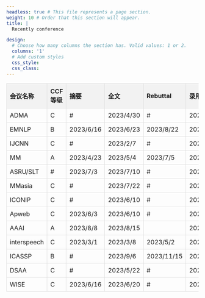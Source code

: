 ```yaml
---
headless: true # This file represents a page section.
weight: 10 # Order that this section will appear.
title: |
  Recently conference

design:
  # Choose how many columns the section has. Valid values: 1 or 2.
  columns: '1'
  # Add custom styles
  css_style:
  css_class:
---
```

<style>
  table {
    border-collapse: collapse;
  }

  th {
    background-color: #f2f2f2;
    border: 1px solid #ddd;
    padding: 8px;
    text-align: left;
  }

  td {
    border: 1px solid #ddd;
    padding: 8px;
  }
</style>
<div align=center>


<table>
  <tr>
    <th>会议名称</th>
    <th>CCF等级</th>
    <th>摘要</th>
    <th>全文</th>
    <th>Rebuttal</th>
    <th>录用通知</th>
    <th>Final</th>
    <th>注册</th>
    <th>会议</th>
    <th>页数</th>
  </tr>
  <tr>
    <td>ADMA</td>
    <td>C</td>
    <td>#</td>
    <td>2023/4/30</td>
    <td>#</td>
    <td>2023/6/15</td>
    <td>2023/6/30</td>
    <td>#</td>
    <td>2023/8/21</td>
    <td>15</td>
  </tr>
  <tr>
    <td>EMNLP</td>
    <td>B</td>
    <td>2023/6/16</td>
    <td>2023/6/23</td>
    <td>2023/8/22</td>
    <td>2023/10/6</td>
    <td>2023/10/20</td>
    <td>#</td>
    <td>2023/12/6</td>
    <td>5</td>
  </tr>
  <tr>
    <td>IJCNN</td>
    <td>C</td>
    <td>#</td>
    <td>2023/2/7</td>
    <td>#</td>
    <td>2023/4/7</td>
    <td>2023/4/21</td>
    <td>2023/4/21</td>
    <td>2023/6/18</td>
    <td>6</td>
  </tr>
  <tr>
    <td>MM</td>
    <td>A</td>
    <td>2023/4/23</td>
    <td>2023/5/4</td>
    <td>2023/7/5</td>
    <td>2023/7/20</td>
    <td>2023/9/11</td>
    <td>#</td>
    <td>2023/7/31</td>
    <td>8</td>
  </tr>
  <tr>
    <td>ASRU/SLT</td>
    <td>#</td>
    <td>2023/7/3</td>
    <td>2023/7/10</td>
    <td>#</td>
    <td>2023/9/18</td>
    <td>2023/9/30</td>
    <td>2023/10/6</td>
    <td>2023/12/16</td>
    <td>6</td>
  </tr>
  <tr>
    <td>MMasia</td>
    <td>C</td>
    <td>#</td>
    <td>2023/7/22</td>
    <td>#</td>
    <td>2023/9/23</td>
    <td>#</td>
    <td>#</td>
    <td>2023/12/6</td>
    <td>4</td>
  </tr>
  <tr>
    <td>ICONIP</td>
    <td>C</td>
    <td>#</td>
    <td>2023/6/10</td>
    <td>#</td>
    <td>2023/7/31</td>
    <td>2023/8/20</td>
    <td>#</td>
    <td>2023/11/20</td>
    <td>12</td>
  </tr>
  <tr>
    <td>Apweb</td>
    <td>C</td>
    <td>2023/6/3</td>
    <td>2023/6/10</td>
    <td>#</td>
    <td>2023/8/1</td>
    <td>2023/8/15</td>
    <td>#</td>
    <td>2023/10/6</td>
    <td>15</td>
  </tr>
  <tr>
    <td>AAAI</td>
    <td>A</td>
    <td>2023/8/8</td>
    <td>2023/8/15</td>
    <td></td>
    <td>2023/9/27</td>
    <td>2023/12/19</td>
    <td>#</td>
    <td>2024/2/20</td>
    <td>8</td>
  </tr>
  <tr>
    <td>interspeech</td>
    <td>C</td>
    <td>2023/3/1</td>
    <td>2023/3/8</td>
    <td>2023/5/2</td>
    <td>2023/5/17</td>
    <td>2023/6/1</td>
    <td>2023/6/12</td>
    <td>2023/8/20</td>
    <td>4</td>
  </tr>
  <tr>
    <td>ICASSP</td>
    <td>B</td>
    <td>#</td>
    <td>2023/9/6</td>
    <td>2023/11/15</td>
    <td>2023/12/13</td>
    <td>2023/9/6</td>
    <td>2024/1/11</td>
    <td>2024/4/14</td>
    <td>4</td>
  </tr>
  <tr>
    <td>DSAA</td>
    <td>C</td>
    <td>#</td>
    <td>2023/5/22</td>
    <td>#</td>
    <td>2023/7/24</td>
    <td>2023/8/21</td>
    <td>#</td>
    <td>2023/10/9</td>
    <td>10</td>
  </tr>
  <tr>
    <td>WISE</td>
    <td>C</td>
    <td>2023/6/16</td>
    <td>2023/6/20</td>
    <td>#</td>
    <td>2023/8/5</td>
    <td>2023/8/20</td>
    <td>#</td>
    <td>2023/10/25</td>
    <td>15</td>
  </tr>
</table>







</div>